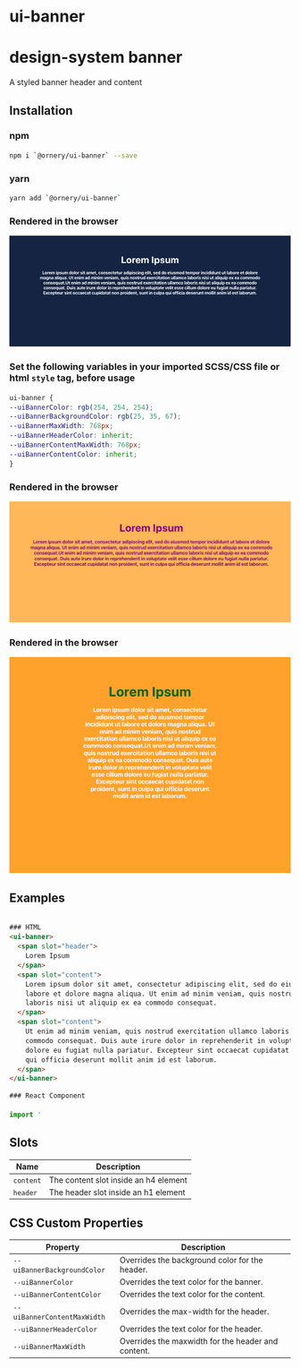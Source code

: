 # ui-banner

# design-system banner
A styled banner header and content

## Installation

### npm
```bash
npm i `@ornery/ui-banner` --save
```

### yarn
```bash
yarn add `@ornery/ui-banner`
```

### Rendered in the browser
![](samples/banner.png)
<br/>

### Set the following variables in your imported SCSS/CSS file or html `style` tag, before usage
```css
ui-banner {
--uiBannerColor: rgb(254, 254, 254);
--uiBannerBackgroundColor: rgb(25, 35, 67);
--uiBannerMaxWidth: 768px;
--uiBannerHeaderColor: inherit;
--uiBannerContentMaxWidth: 768px;
--uiBannerContentColor: inherit;
}
```

### Rendered in the browser
![](samples/banner-custom.png)
<br/>

### Rendered in the browser
![](samples/banner-custom-2.png)
<br/>

## Examples

```javascript

```

```html
### HTML
<ui-banner>
  <span slot="header">
    Lorem Ipsum
  </span>
  <span slot="content">
    Lorem ipsum dolor sit amet, consectetur adipiscing elit, sed do eiusmod tempor incididunt ut
    labore et dolore magna aliqua. Ut enim ad minim veniam, quis nostrud exercitation ullamco
    laboris nisi ut aliquip ex ea commodo consequat.
  </span>
  <span slot="content">
    Ut enim ad minim veniam, quis nostrud exercitation ullamco laboris nisi ut aliquip ex ea
    commodo consequat. Duis aute irure dolor in reprehenderit in voluptate velit esse cillum
    dolore eu fugiat nulla pariatur. Excepteur sint occaecat cupidatat non proident, sunt in culpa
    qui officia deserunt mollit anim id est laborum.
  </span>
</ui-banner>
```

```javascript
### React Component

import '
```

## Slots

| Name      | Description                           |
|-----------|---------------------------------------|
| `content` | The content slot inside an h4 element |
| `header`  | The header slot inside an h1 element  |

## CSS Custom Properties

| Property                     | Description                                      |
|------------------------------|--------------------------------------------------|
| `--uiBannerBackgroundColor` | Overrides the background color for the header.   |
| `--uiBannerColor`           | Overrides the text color for the banner.         |
| `--uiBannerContentColor`    | Overrides the text color for the content.        |
| `--uiBannerContentMaxWidth` | Overrides the max-width for the header.          |
| `--uiBannerHeaderColor`     | Overrides the text color for the header.         |
| `--uiBannerMaxWidth`        | Overrides the maxwidth for the header and content. |
